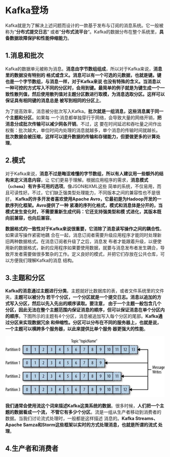 Kafka登场
================================================================================
Kafka就是为了解决上述问题而设计的一款基于发布与订阅的消息系统。它一般被称为“**分布式提交日志**“
或者”**分布式流平台**“。Kafka的数据分布在整个系统里，**具备数据故障保护和性能伸缩能力**。

## 1.消息和批次
Kafka的数据单元被称为消息。**消息由字节数组组成**，所以对于Kafka来说，**消息里的数据没有特别的
格式或含义。消息可以有一个可选的元数据，也就是键。键也是一个字节数组，与消息一样，对于Kafka来说
也没有特殊的含义。当消息以一种可控的方式写入不同的分区时，会用到键。最简单的例子就是为键生成一个一
致性散列值，然后使用散列值对主题分区数进行取模，为消息选取分区。这样可以保证具有相同键的消息总是
被写到相同的分区上**。

为了提高效率，消息被分批次写入Kafka。**批次就是一组消息，这些消息属于同一个主题和分区**。如果每
一个消息都单独穿行于网络，会导致大量的网络开销，**把消息分成批次传输可以减少网各开销**。不过，这
要在时间延迟和吞吐量之间作出权衡：批次越大，单位时间内处理的消息就越多，单个消息的传输时间就越长。
**批次数据会被压缩，这样可以提升数据的传输和存储能力，但要做更多的计算处理**。

## 2.模式 
对于Kafka来说，**消息不过是晦涩难懂的字节数组，所以有人建议用一些额外的结构来定义消息内容**，让
它们更易于理解。根据应用程序的需求，**消息模式（`schema`）有许多可用的选项**。像JSON和XML这些
简单的系统，不仅易用，而且可读性好。不过，它们缺乏强类型处理能力，不同版本之间的兼容性也不是很好。
**Kafka的许多开发者喜欢使用Apache Avro，它最初是为Hadoop开发的一款序列化框架。Avro提供了一种
紧凑的序列化格式，模式和消息体是分开的，当模式发生变化时，不需要重新生成代码：它还支持强类型和模
式进化，其版本既向前兼容，也向后兼容**。

**数据格式的一致性对于Kafka来说很重要，它消除了消息读写操作之间的耦合性**。如果读写操作紧密地耦
合在一起，消息订阅者需要升级应用程序才能同时处理新旧两种数据格式。在消息订阅者升级了之后，消息发
布者才能跟着升级，以便使用新的数据格式，新的应用程序如果要使用数据，就要与消息发布者发生耦合，导
致开发者需要做很多繁杂的工作。定义良好的模式，并把它们存放在公共仓库，可以方便我们理解Kafka的消息
结构。

## 3.主题和分区
**Kafka的消息通过主题进行分类**。主题就好比数据库的表，或者文件系统里的文件夹。**主题可以被分为
若干个分区，一个分区就是一个提交日志。消息以追加的方式写入分区，然后以先入先出的顺序读取。要注意，
由于一个主题一般包含几个分区，因此无法在整个主题范围内保证消息的顺序，但可以保证消息在单个分区内
的顺序**。下图所示的主题有4个分区，消息被追加写入每个分区的尾部。**Kafka通过分区来实现数据冗余
和伸缩性。分区可以分布在不同的服务器上，也就是说，一个主题可以横跨多个服务器，以此来提供比单个服务
器更强大的性能**。

![主题和分区](img/1.jpg)

**我们通常会使用流这个词来描述Kafka这类系统的数据**。很多时候，**人们把一个主题的数据看成一个流，
不管它有多少个分区**。流是一组从生产者移动到消费者的数据。当我们讨论流式处理时，一般都是这样描述
消息的。**Kafka Streams、Apache Samza和Storm这些框架以实时的方式处理消息，也就是所谓的流式
处理**。

## 4.生产者和消费者 




